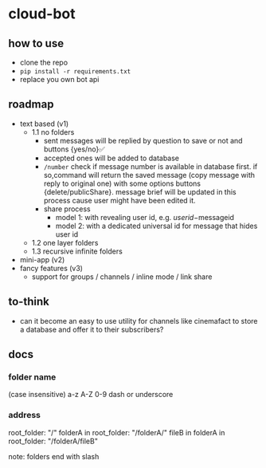 # cloud-bot

## how to use
- clone the repo
- `pip install -r requirements.txt`
- replace you own bot api

## roadmap
- text based (v1)
    - 1.1 no folders
        - sent messages will be replied by question to save or not and buttons {yes/no}✅
        - accepted ones will be added to database
        - `/number` check if message number is available in database first. if so,command will return the saved message (copy message with reply to original one) with some options buttons {delete/publicShare}. message brief will be updated in this process cause user might have been edited it.
        - share process
            - model 1: with revealing user id, e.g. $userid-$messageid
            - model 2: with a dedicated universal id for message that hides user id
    - 1.2 one layer folders
    - 1.3 recursive infinite folders
- mini-app (v2)
- fancy features (v3)
    - support for groups / channels / inline mode / link share

## to-think
- can it become an easy to use utility for channels like cinemafact to store a database and offer it to their subscribers?


## docs
### folder name
(case insensitive) a-z A-Z 0-9 dash or underscore

### address
root_folder: "/"
folderA in root_folder: "/folderA/"
fileB in folderA in root_folder: "/folderA/fileB"

note: folders end with slash